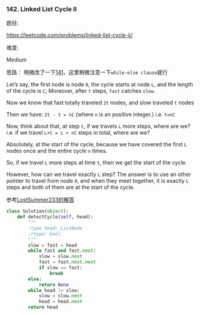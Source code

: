 ### 142. Linked List Cycle II

题目:

<https://leetcode.com/problems/linked-list-cycle-ii/>


难度:

Medium

思路：
稍微改了一下[141](https://github.com/Lisanaaa/thinking_in_lc/blob/master/141._linked_list_cycle.md)，这里稍微注意一下```while-else clause```就行

Let’s say, the first node is node ```0```, the cycle starts at node ```L```, and the length of the cycle is ```C```;
Moreover, after ```t``` steps, ```fast``` catches ```slow```.

Now we know that fast totally traveled ```2t``` nodes, and slow traveled ```t``` nodes

Then we have:
```2t - t = nC``` (where ```n``` is an positive integer.)
i.e. ```t=nC```

Now, think about that, at step ```t```, if we travels ```L``` more steps, where are we?
i.e. if we travel ```L+t = L + nC``` steps in total, where are we?

Absolutely, at the start of the cycle, because we have covered the first ```L``` nodes once and the entire cycle ```n``` times.

So, if we travel ```L``` more steps at time ```t```, then we get the start of the cycle.

However, how can we travel exactly ```L``` step?
The answer is to use an other pointer to travel from node ```0```, and when they meet together, it is exactly ```L``` steps and both of them are at the start of the cycle.

参考[LostSummer233的解答](https://leetcode.com/problems/linked-list-cycle-ii/discuss/44833)
```python
class Solution(object):
    def detectCycle(self, head):
        """
        :type head: ListNode
        :rtype: bool
        """
        slow = fast = head
        while fast and fast.next:
            slow = slow.next
            fast = fast.next.next
            if slow == fast:
                break
        else:
            return None
        while head != slow:
            slow = slow.next
            head = head.next
        return head
```


